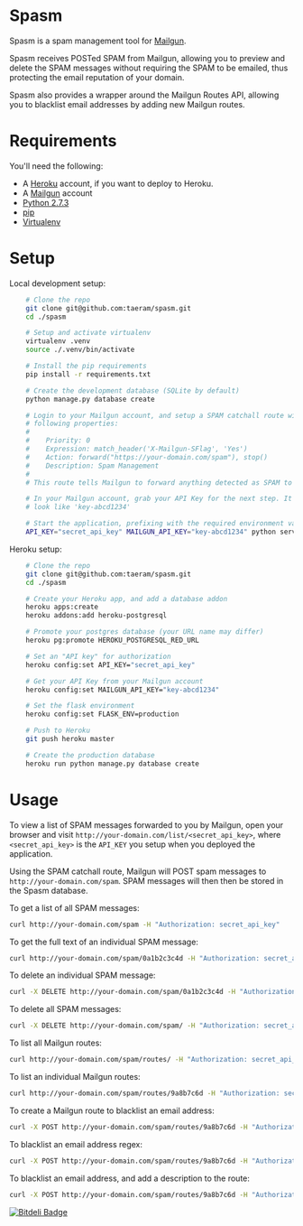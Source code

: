 Spasm
=====

Spasm is a spam management tool for [Mailgun](http://mailgun.com).

Spasm receives POSTed SPAM from Mailgun, allowing you to preview and
delete the SPAM messages without requiring the SPAM to be emailed, thus
protecting the email reputation of your domain.

Spasm also provides a wrapper around the Mailgun Routes API, allowing you to
blacklist email addresses by adding new Mailgun routes.

Requirements
============
You'll need the following:

* A [Heroku](https://www.heroku.com/) account, if you want to deploy to Heroku.
* A [Mailgun](http://mailgun.com) account
* [Python 2.7.3](http://www.python.org/)
* [pip](https://github.com/pypa/pip)
* [Virtualenv](https://github.com/pypa/virtualenv)

Setup
=====
Local development setup:
```bash
    # Clone the repo
    git clone git@github.com:taeram/spasm.git
    cd ./spasm

    # Setup and activate virtualenv
    virtualenv .venv
    source ./.venv/bin/activate

    # Install the pip requirements
    pip install -r requirements.txt

    # Create the development database (SQLite by default)
    python manage.py database create

    # Login to your Mailgun account, and setup a SPAM catchall route with the
    # following properties:
    #
    #    Priority: 0
    #    Expression: match_header('X-Mailgun-SFlag', 'Yes')
    #    Action: forward("https://your-domain.com/spam"), stop()
    #    Description: Spam Management
    #
    # This route tells Mailgun to forward anything detected as SPAM to Spasm

    # In your Mailgun account, grab your API Key for the next step. It should
    # look like 'key-abcd1234'

    # Start the application, prefixing with the required environment variables
    API_KEY="secret_api_key" MAILGUN_API_KEY="key-abcd1234" python server.py
```

Heroku setup:
```bash
    # Clone the repo
    git clone git@github.com:taeram/spasm.git
    cd ./spasm

    # Create your Heroku app, and add a database addon
    heroku apps:create
    heroku addons:add heroku-postgresql

    # Promote your postgres database (your URL name may differ)
    heroku pg:promote HEROKU_POSTGRESQL_RED_URL

    # Set an "API key" for authorization
    heroku config:set API_KEY="secret_api_key"

    # Get your API Key from your Mailgun account
    heroku config:set MAILGUN_API_KEY="key-abcd1234"

    # Set the flask environment
    heroku config:set FLASK_ENV=production

    # Push to Heroku
    git push heroku master

    # Create the production database
    heroku run python manage.py database create
```

Usage
=====

To view a list of SPAM messages forwarded to you by Mailgun, open your browser
and visit `http://your-domain.com/list/<secret_api_key>`, where `<secret_api_key>`
is the `API_KEY` you setup when you deployed the application.

Using the SPAM catchall route, Mailgun will POST spam messages to
`http://your-domain.com/spam`. SPAM messages will then then be stored in the Spasm
database.

To get a list of all SPAM messages:
```bash
curl http://your-domain.com/spam -H "Authorization: secret_api_key"
```

To get the full text of an individual SPAM message:
```bash
curl http://your-domain.com/spam/0a1b2c3c4d -H "Authorization: secret_api_key"
```

To delete an individual SPAM message:
```bash
curl -X DELETE http://your-domain.com/spam/0a1b2c3c4d -H "Authorization: secret_api_key"
```

To delete all SPAM messages:
```bash
curl -X DELETE http://your-domain.com/spam/ -H "Authorization: secret_api_key"
```

To list all Mailgun routes:
```bash
curl http://your-domain.com/spam/routes/ -H "Authorization: secret_api_key"
```

To list an individual Mailgun routes:
```bash
curl http://your-domain.com/spam/routes/9a8b7c6d -H "Authorization: secret_api_key"
```

To create a Mailgun route to blacklist an email address:
```bash
curl -X POST http://your-domain.com/spam/routes/9a8b7c6d -H "Authorization: secret_api_key" -F "local=steve&domain=example.com"
```

To blacklist an email address regex:
```bash
curl -X POST http://your-domain.com/spam/routes/9a8b7c6d -H "Authorization: secret_api_key" -F "local=barbara(.*)&domain=example.com"
```

To blacklist an email address, and add a description to the route:
```bash
curl -X POST http://your-domain.com/spam/routes/9a8b7c6d -H "Authorization: secret_api_key" -F "local=scooter&domain=example.com&description=ih8scooter"
```




[![Bitdeli Badge](https://d2weczhvl823v0.cloudfront.net/taeram/spasm/trend.png)](https://bitdeli.com/free "Bitdeli Badge")

